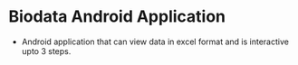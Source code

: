 # Biodata Android Application

- Android application that can view data in excel format and is interactive upto 3 steps.